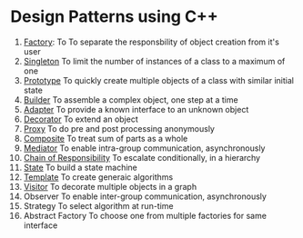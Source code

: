 # Design Patterns using C++ #

1. [Factory](factory): To 
To separate the responsbility of object creation from it's user
2. [Singleton](singletone)
To limit the number of instances of a class to a maximum of one
3. [Prototype](prototype)
To quickly create multiple objects of a class with similar initial state
4. [Builder](builder)
To assemble a complex object, one step at a time
5. [Adapter](adapter)
To provide a known interface to an unknown object
6. [Decorator](decorator)
To extend an object
7. [Proxy](proxy)
To do pre and post processing anonymously
8. [Composite](composite)
To treat sum of parts as a whole
9. [Mediator](mediator)
To enable intra-group communication, asynchronously
10. [Chain of Responsibility](cor)
To escalate conditionally, in a hierarchy
11. [State](state)
To build a state machine
12. [Template](template)
To create generaic algorithms
13. [Visitor](visitor)
To decorate multiple objects in a graph
14. Observer
To enable inter-group communication, asynchronously
15. Strategy
To select algorithm at run-time
16. Abstract Factory
To choose one from multiple factories for same interface

